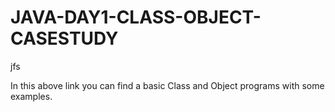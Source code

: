 # JAVA-DAY1-CLASS-OBJECT-CASESTUDY
jfs

In this above link you can find a basic Class and Object programs with some examples.
